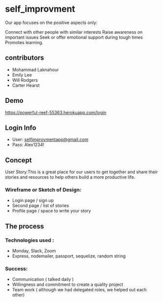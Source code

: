 # self_improvment

Our app focuses on the positive aspects only:

Connect with other people with similar interests
Raise awareness on important issues
Seek or offer emotional support during tough times
Promotes learning.

## contributors

* Mohammad Laknahour
* Emily Lee
* Will Rodgers
* Carter Hearst


## Demo

https://powerful-reef-55363.herokuapp.com/login

## Login Info

- User: selfimprovmentapp@gmail.com
- Pass: Alex1234!

## Concept

User Story:This is a great place for our users to get together and share their stories and resources to help others build a more productive life.

### Wireframe or Sketch of Design:

- Login page / sign up
- Second page / list of stories
- Profile page / space to write your story

## The process

### Technologies used :

- Monday, Slack, Zoom
- Express, nodemailer, passport, sequelize, random string

### Success:

- Communication ( talked daily )
- Willingness and commitment to create a quality project
- Team work ( although we had delegated roles, we helped out each other)
